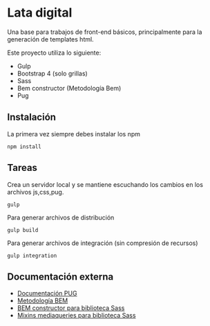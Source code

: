 # Lata digital

Una base para trabajos de front-end básicos, principalmente para la generación de templates html.

Este proyecto utiliza lo siguiente:

- Gulp
- Bootstrap 4 (solo grillas)
- Sass
- Bem constructor (Metodología Bem)
- Pug

## Instalación
La primera vez siempre debes instalar los npm

```
npm install
```

## Tareas
Crea un servidor local y se mantiene escuchando los cambios en los archivos js,css,pug.

```
gulp
```

Para generar archivos de distribución

```
gulp build
```

Para generar archivos de integración (sin compresión de recursos)

```
gulp integration
```


## Documentación externa
* [Documentación PUG](https://pugjs.org/api/getting-started.html) 
* [Metodología BEM](http://creativity.babel.es/creativity/bemit-agregando-funcionalidad-a-bem/) 
* [BEM constructor para biblioteca Sass](https://github.com/danielguillan/bem-constructor)  
* [Mixins mediaqueries para biblioteca Sass](https://paranoida.github.io/sass-mediaqueries/)
